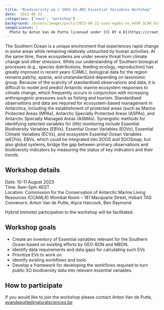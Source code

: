 ```yaml
---
title: "Biodiversity.aq / SOOS EG-ABI Essential Variables Workshop"
date:  2023-06-22
categories: ["news", "workshop"]
background: /assets/images/posts/2023-06-22-soos-egabi-ev_AVdP_SCAR_0149.jpg
imageLicense: |
  Photo by Anton Van de Putte licensed under [CC BY 4.0](https://creativecommons.org/licenses/by/4.0/)
---
```


The Southern Ocean is a unique environment that experiences rapid change in some areas while remaining relatively untouched by human activities. At the same time, these ecosystems are under severe threat from climate change and other stressors. While our understanding of Southern biological processes (e.g., species distributions, feeding ecology, reproduction) has greatly improved in recent years (CAML), biological data for the region remains patchy, sparse, and unstandardized depending on taxonomic group. Because of the scarcity of standardised observations and data, it is difficult to model and predict Antarctic marine ecosystem responses to climate change, which frequently occurs in conjunction with increasing anthropogenic pressures such as fishing and tourism. Standardised observations and data are required for ecosystem-based management in Antarctica, including the establishment of protected areas (such as Marine Protected Areas (MPAs), Antarctic Specially Protected Areas (ASPAs), and Antarctic Specially Managed Areas (ASMAs). Synergistic methods for identifying selected variables for (life) monitoring include Essential Biodiversity Variables (EBVs), Essential Ocean Variables (EOVs), Essential Climate Variables (ECVs), and ecosystem Essential Ocean Variables (eEOVs). EBVs, which could be integrated into SOOS and SOOSmap, but also global systems, bridge the gap between primary observations and biodiversity indicators by measuring the status of key indicators and their trends.

## Workshop details 

Date: 10-11 August 2023 <br/>
Time: 9am-5pm AEST <br/>
Location: Commission for the Conservation of Antarctic Marine Living Resources (CCAMLR) Wombat Room – 181 Macquarie Street, Hobart TAS <br/>
Convenors: Anton Van de Putte, Alyce Hancock, Ben Raymond <br/>

Hybrid (remote) participation to the workshop will be facilitated.

## Workshop goals

- Create an inventory of Essential variables relevant for the Southern Ocean based on existing efforts by GEO-BON and MBON.
- Identify data requirements and data gaps for calculating such EVs
- Prioritize EVs to work on
- Identify existing workflows and tools
- Develop a framework for developing the workflows required to turn public SO biodiversity data into relevant essential variables.

## How to participate

If you would like to join the workshop please contact Anton Van de Putte, avandeputte@naturalsciences.be
